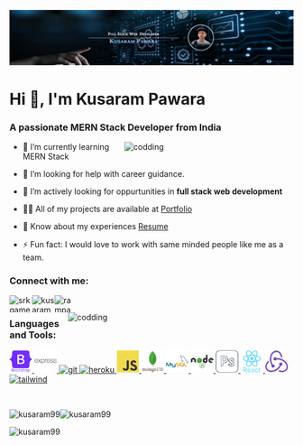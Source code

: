 ![logo](https://github.com/Kusaram99/Kusaram99/blob/main/banner.jpg)

<h1 align="left">Hi 👋, I'm Kusaram Pawara</h1>
<h3 align="left">A passionate MERN Stack Developer from India</h3>
<img align="right" alt="codding" width="300" src="https://miro.medium.com/v2/resize:fit:1358/1*-ntL3Dsvc-dJ5cLGRtSuEw.gif">

- 🌱 I’m currently learning MERN Stack

- 🤔 I’m looking for help with career guidance. 

- 👯 I’m actively looking for oppurtunities in **full stack web development**

- 👨‍💻 All of my projects are available at [Portfolio](https://myportfolio-zeta-beryl.vercel.app/)  

- 📄 Know about my experiences [Resume](https://github.com/Kusaram99?tab=repositories) 

- ⚡ Fun fact: I would love to work with same minded people like me as a team.

<h3 align="left">Connect with me:</h3>
<p align="left">
  <a href="https://twitter.com/srkgamer7" target="blank">
    <img align="left" src="https://raw.githubusercontent.com/rahuldkjain/github-profile-readme-generator/master/src/images/icons/Social/twitter.svg" alt="srkgamer7" height="30" width="40" />
  </a>
  <a href="https://linkedin.com/in/kusaram pawara" target="blank">
    <img align="left" src="https://raw.githubusercontent.com/rahuldkjain/github-profile-readme-generator/master/src/images/icons/Social/linked-in-alt.svg" alt="kusaram pawara" height="30" width="40" />
  </a>
  <a href="https://www.leetcode.com/rampawara99/" target="blank">
    <img align="left" src="https://raw.githubusercontent.com/rahuldkjain/github-profile-readme-generator/master/src/images/icons/Social/leet-code.svg" alt="rampawara99/" height="30" width="40" />
  </a>
</p>    

<img alt="codding" align="right" width="400" src="https://i.gifer.com/7SvE.gif">


&nbsp; &nbsp; &nbsp; &nbsp; &nbsp; &nbsp; &nbsp; &nbsp; &nbsp; &nbsp; 
<h3 align="left">Languages and Tools:</h3>      
<p align="left">
  <a href="https://getbootstrap.com" target="_blank" rel="noreferrer">
    <img src="https://raw.githubusercontent.com/devicons/devicon/master/icons/bootstrap/bootstrap-plain-wordmark.svg" alt="bootstrap" width="40" height="40" />
  </a>
  <a href="https://expressjs.com" target="_blank" rel="noreferrer">
    <img src="https://raw.githubusercontent.com/devicons/devicon/master/icons/express/express-original-wordmark.svg" alt="express" width="40" height="40" />
  </a>
  <a href="https://git-scm.com/" target="_blank" rel="noreferrer">
    <img src="https://www.vectorlogo.zone/logos/git-scm/git-scm-icon.svg" alt="git" width="40" height="40" />
  </a>
  <a href="https://heroku.com" target="_blank" rel="noreferrer">
    <img src="https://www.vectorlogo.zone/logos/heroku/heroku-icon.svg" alt="heroku" width="40" height="40" />
  </a>
  <a href="https://developer.mozilla.org/en-US/docs/Web/JavaScript" target="_blank" rel="noreferrer">
    <img src="https://raw.githubusercontent.com/devicons/devicon/master/icons/javascript/javascript-original.svg" alt="javascript" width="40" height="40" />
  </a>
  <a href="https://www.mongodb.com/" target="_blank" rel="noreferrer">
    <img src="https://raw.githubusercontent.com/devicons/devicon/master/icons/mongodb/mongodb-original-wordmark.svg" alt="mongodb" width="40" height="40" />
  </a>
  <a href="https://www.mysql.com/" target="_blank" rel="noreferrer">
    <img src="https://raw.githubusercontent.com/devicons/devicon/master/icons/mysql/mysql-original-wordmark.svg" alt="mysql" width="40" height="40" />
  </a>
  <a href="https://nodejs.org" target="_blank" rel="noreferrer">
    <img src="https://raw.githubusercontent.com/devicons/devicon/master/icons/nodejs/nodejs-original-wordmark.svg" alt="nodejs" width="40" height="40" />
  </a>
  <a href="https://www.photoshop.com/en" target="_blank" rel="noreferrer">
    <img src="https://raw.githubusercontent.com/devicons/devicon/master/icons/photoshop/photoshop-line.svg" alt="photoshop" width="40" height="40" />
  </a>
  <a href="https://reactjs.org/" target="_blank" rel="noreferrer">
    <img src="https://raw.githubusercontent.com/devicons/devicon/master/icons/react/react-original-wordmark.svg" alt="react" width="40" height="40" />
  </a>
  <a href="https://redux.js.org" target="_blank" rel="noreferrer">
    <img src="https://raw.githubusercontent.com/devicons/devicon/master/icons/redux/redux-original.svg" alt="redux" width="40" height="40" />
  </a>
  <a href="https://tailwindcss.com/" target="_blank" rel="noreferrer">
    <img src="https://www.vectorlogo.zone/logos/tailwindcss/tailwindcss-icon.svg" alt="tailwind" width="40" height="40" />
  </a>
</p>

&nbsp; &nbsp; &nbsp; &nbsp; &nbsp; &nbsp; &nbsp; &nbsp; &nbsp; &nbsp; 
<p>
  <img align="left" src="https://github-readme-stats.vercel.app/api/top-langs?username=kusaram99&show_icons=true&locale=en&layout=compact" alt="kusaram99" />
</p>

<p>
  <img align="left" src="https://github-readme-stats.vercel.app/api?username=kusaram99&show_icons=true&locale=en" alt="kusaram99" />
</p>


&nbsp; &nbsp; &nbsp; &nbsp; &nbsp; 
<p>
  <img align="left" src="https://github-readme-streak-stats.herokuapp.com/?user=kusaram99&" alt="kusaram99" />
</p>
&nbsp; &nbsp; &nbsp; &nbsp; &nbsp; 
